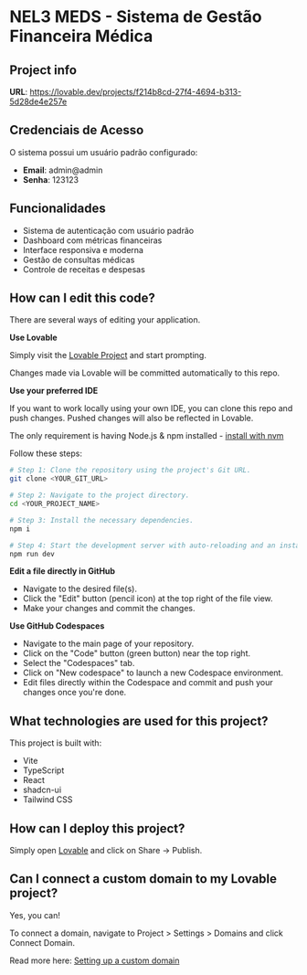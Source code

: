 # NEL3 MEDS - Sistema de Gestão Financeira Médica

## Project info

**URL**: https://lovable.dev/projects/f214b8cd-27f4-4694-b313-5d28de4e257e

## Credenciais de Acesso

O sistema possui um usuário padrão configurado:

- **Email**: admin@admin
- **Senha**: 123123

## Funcionalidades

- Sistema de autenticação com usuário padrão
- Dashboard com métricas financeiras
- Interface responsiva e moderna
- Gestão de consultas médicas
- Controle de receitas e despesas

## How can I edit this code?

There are several ways of editing your application.

**Use Lovable**

Simply visit the [Lovable Project](https://lovable.dev/projects/f214b8cd-27f4-4694-b313-5d28de4e257e) and start prompting.

Changes made via Lovable will be committed automatically to this repo.

**Use your preferred IDE**

If you want to work locally using your own IDE, you can clone this repo and push changes. Pushed changes will also be reflected in Lovable.

The only requirement is having Node.js & npm installed - [install with nvm](https://github.com/nvm-sh/nvm#installing-and-updating)

Follow these steps:

```sh
# Step 1: Clone the repository using the project's Git URL.
git clone <YOUR_GIT_URL>

# Step 2: Navigate to the project directory.
cd <YOUR_PROJECT_NAME>

# Step 3: Install the necessary dependencies.
npm i

# Step 4: Start the development server with auto-reloading and an instant preview.
npm run dev
```

**Edit a file directly in GitHub**

- Navigate to the desired file(s).
- Click the "Edit" button (pencil icon) at the top right of the file view.
- Make your changes and commit the changes.

**Use GitHub Codespaces**

- Navigate to the main page of your repository.
- Click on the "Code" button (green button) near the top right.
- Select the "Codespaces" tab.
- Click on "New codespace" to launch a new Codespace environment.
- Edit files directly within the Codespace and commit and push your changes once you're done.

## What technologies are used for this project?

This project is built with:

- Vite
- TypeScript
- React
- shadcn-ui
- Tailwind CSS

## How can I deploy this project?

Simply open [Lovable](https://lovable.dev/projects/f214b8cd-27f4-4694-b313-5d28de4e257e) and click on Share -> Publish.

## Can I connect a custom domain to my Lovable project?

Yes, you can!

To connect a domain, navigate to Project > Settings > Domains and click Connect Domain.

Read more here: [Setting up a custom domain](https://docs.lovable.dev/tips-tricks/custom-domain#step-by-step-guide)
